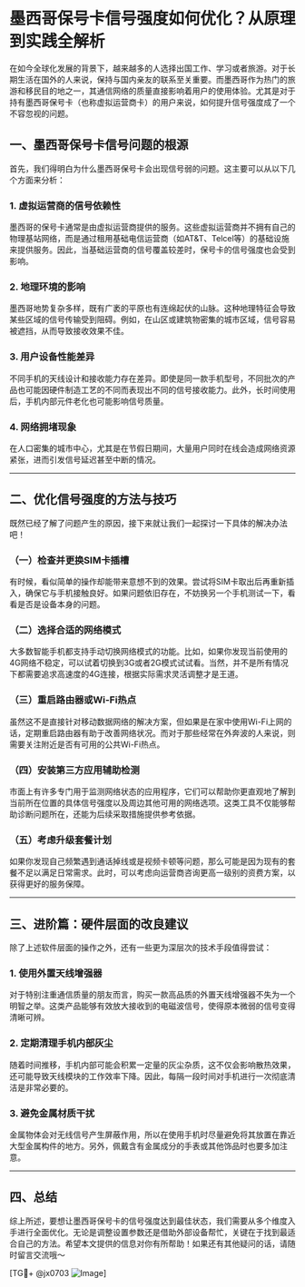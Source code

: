 # 墨西哥保号卡信号强度如何优化？从原理到实践全解析

在如今全球化发展的背景下，越来越多的人选择出国工作、学习或者旅游。对于长期生活在国外的人来说，保持与国内亲友的联系至关重要。而墨西哥作为热门的旅游和移民目的地之一，其通信网络的质量直接影响着用户的使用体验。尤其是对于持有墨西哥保号卡（也称虚拟运营商卡）的用户来说，如何提升信号强度成了一个不容忽视的问题。

## 一、墨西哥保号卡信号问题的根源

首先，我们得明白为什么墨西哥保号卡会出现信号弱的问题。这主要可以从以下几个方面来分析：

### 1. 虚拟运营商的信号依赖性
墨西哥的保号卡通常是由虚拟运营商提供的服务。这些虚拟运营商并不拥有自己的物理基站网络，而是通过租用基础电信运营商（如AT&T、Telcel等）的基础设施来提供服务。因此，当基础运营商的信号覆盖较差时，保号卡的信号强度也会受到影响。

### 2. 地理环境的影响
墨西哥地势复杂多样，既有广袤的平原也有连绵起伏的山脉。这种地理特征会导致某些区域的信号传输受到阻碍。例如，在山区或建筑物密集的城市区域，信号容易被遮挡，从而导致接收效果不佳。

### 3. 用户设备性能差异
不同手机的天线设计和接收能力存在差异。即使是同一款手机型号，不同批次的产品也可能因硬件制造工艺的不同而表现出不同的信号接收能力。此外，长时间使用后，手机内部元件老化也可能影响信号质量。

### 4. 网络拥堵现象
在人口密集的城市中心，尤其是在节假日期间，大量用户同时在线会造成网络资源紧张，进而引发信号延迟甚至中断的情况。

---

## 二、优化信号强度的方法与技巧

既然已经了解了问题产生的原因，接下来就让我们一起探讨一下具体的解决办法吧！

### （一）检查并更换SIM卡插槽
有时候，看似简单的操作却能带来意想不到的效果。尝试将SIM卡取出后再重新插入，确保它与手机接触良好。如果问题依旧存在，不妨换另一个手机测试一下，看看是否是设备本身的问题。

### （二）选择合适的网络模式
大多数智能手机都支持手动切换网络模式的功能。比如，如果你发现当前使用的4G网络不稳定，可以试着切换到3G或者2G模式试试看。当然，并不是所有情况下都需要追求高速度的4G连接，根据实际需求灵活调整才是王道。

### （三）重启路由器或Wi-Fi热点
虽然这不是直接针对移动数据网络的解决方案，但如果是在家中使用Wi-Fi上网的话，定期重启路由器有助于改善网络状况。而对于那些经常在外奔波的人来说，则需要关注附近是否有可用的公共Wi-Fi热点。

### （四）安装第三方应用辅助检测
市面上有许多专门用于监测网络状态的应用程序，它们可以帮助你更直观地了解到当前所在位置的具体信号强度以及周边其他可用的网络选项。这类工具不仅能够帮助诊断问题所在，还能为后续采取措施提供参考依据。

### （五）考虑升级套餐计划
如果你发现自己频繁遇到通话掉线或是视频卡顿等问题，那么可能是因为现有的套餐不足以满足日常需求。此时，可以考虑向运营商咨询更高一级别的资费方案，以获得更好的服务保障。

---

## 三、进阶篇：硬件层面的改良建议

除了上述软件层面的操作之外，还有一些更为深层次的技术手段值得尝试：

### 1. 使用外置天线增强器
对于特别注重通信质量的朋友而言，购买一款高品质的外置天线增强器不失为一个明智之举。这类产品能够有效放大接收到的电磁波信号，使得原本微弱的信号变得清晰可辨。

### 2. 定期清理手机内部灰尘
随着时间推移，手机内部可能会积累一定量的灰尘杂质，这不仅会影响散热效果，还可能导致天线模块的工作效率下降。因此，每隔一段时间对手机进行一次彻底清洁是非常必要的。

### 3. 避免金属材质干扰
金属物体会对无线信号产生屏蔽作用，所以在使用手机时尽量避免将其放置在靠近大型金属构件的地方。另外，佩戴含有金属成分的手表或其他饰品时也要多加注意。

---

## 四、总结

综上所述，要想让墨西哥保号卡的信号强度达到最佳状态，我们需要从多个维度入手进行全面优化。无论是调整设置参数还是借助外部设备帮忙，关键在于找到最适合自己的方法。希望本文提供的信息对你有所帮助！如果还有其他疑问的话，请随时留言交流哦～

[TG💪+ @jx0703 ![Image](https://github.com/user-attachments/assets/dbca1d08-cadb-493c-b0ec-ad6f7a83f270)]